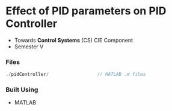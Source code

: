 # Effect of PID parameters on PID Controller

- Towards **Control Systems** (CS) CIE Component
- Semester V

### Files

```dart
./pidController/                  // MATLAB .m files
```

### Built Using

- MATLAB
